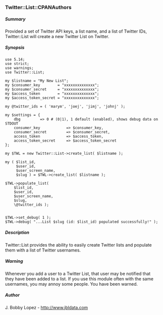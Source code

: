 ### Twitter::List::CPANAuthors

##### Summary

Provided a set of Twitter API keys, a list name, and a list of Twitter IDs, Twitter::List will create a new Twitter List on Twitter.

##### Synopsis

```
use 5.14;
use strict;
use warnings;
use Twitter::List;

my $listname = "My New List";
my $consumer_key        = "xxxxxxxxxxxxxx";
my $consumer_secret     = "xxxxxxxxxxxxxx";
my $access_token        = "xxxxxxxxxxxxxx";
my $access_token_secret = "xxxxxxxxxxxxxx";

my @twitter_ids = ( 'marym', 'joej', 'jimj', 'johnj' );

my $settings = {
	dbg			=> 0 # (0|1), 1 default (enabled), shows debug data on STDOUT
	consumer_key        	=> $consumer_key,
	consumer_secret     	=> $consumer_secret,
	access_token        	=> $access_token,
	access_token_secret 	=> $access_token_secret
};

my $TWL = new Twitter::List->create_list( $listname );

my ( $list_id,
     $user_id,
     $user_screen_name,
     $slug ) = $TWL->create_list( $listname );
     
$TWL->populate_list(
    $list_id,
    $user_id,
    $user_screen_name,
    $slug,
    \@twitter_ids );
    
    
$TWL->set_debug( 1 );
$TWL->debug( "...List $slug (id: $list_id) populated successfully!" );
```

##### Description

Twitter::List provides the ability to easily create Twitter lists and populate them with a list of Twitter usernames.

##### Warning

Whenever you add a user to a Twitter List, that user may be
notified that they have been added to a list.  If you use this module
often with the same usernames, you may annoy some people.  You have been warned.

##### Author
J. Bobby Lopez - http://www.jbldata.com
